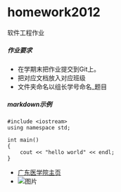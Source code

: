 homework2012
============

软件工程作业

##### 作业要求

- 在学期末把作业提交到Git上。
- 把对应文档放入对应班级
- 文件夹命名以组长学号命名_题目


##### markdown示例

	#include <iostream>
	using namespace std;

	int main()
	{
		cout << "hello world" << endl;
	}

- [广东医学院主页](http://www.gdmc.edu.cn)
- ![图片](http://stu.gdmc.edu.cn/images/logo.jpg)